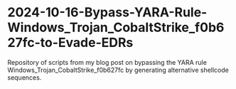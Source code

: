 # 2024-10-16-Bypass-YARA-Rule-Windows_Trojan_CobaltStrike_f0b627fc-to-Evade-EDRs
Repository of scripts from my blog post on bypassing the YARA rule Windows_Trojan_CobaltStrike_f0b627fc by generating alternative shellcode sequences.
